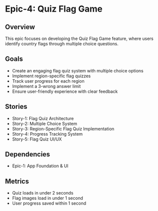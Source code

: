 # Epic-4: Quiz Flag Game

## Overview
This epic focuses on developing the Quiz Flag Game feature, where users identify country flags through multiple choice questions.

## Goals
- Create an engaging flag quiz system with multiple choice options
- Implement region-specific flag quizzes
- Track user progress for each region
- Implement a 3-wrong answer limit
- Ensure user-friendly experience with clear feedback

## Stories
- Story-1: Flag Quiz Architecture
- Story-2: Multiple Choice System
- Story-3: Region-Specific Flag Quiz Implementation
- Story-4: Progress Tracking System
- Story-5: Flag Quiz UI/UX

## Dependencies
- Epic-1: App Foundation & UI

## Metrics
- Quiz loads in under 2 seconds
- Flag images load in under 1 second
- User progress saved within 1 second